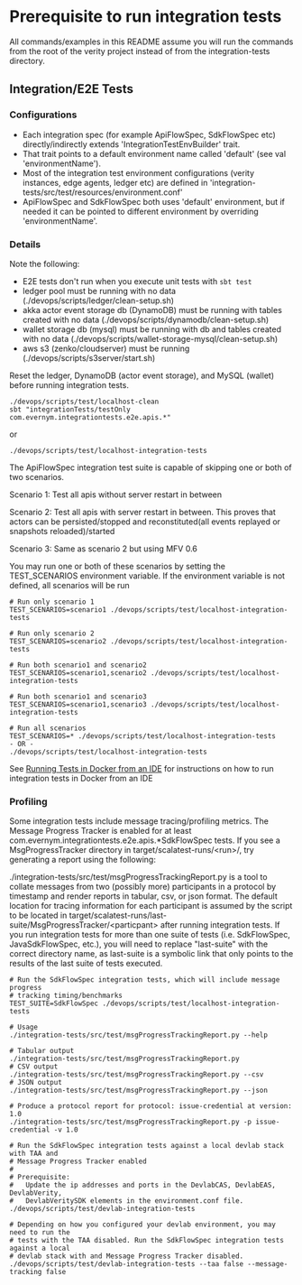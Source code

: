 # Prerequisite to run integration tests
All commands/examples in this README assume you will run the commands from the
root of the verity project instead of from the integration-tests directory.

## Integration/E2E Tests

### Configurations
* Each integration spec (for example ApiFlowSpec, SdkFlowSpec etc) directly/indirectly
  extends 'IntegrationTestEnvBuilder' trait.
* That trait points to a default environment name called 'default' (see val 'environmentName').
* Most of the integration test environment configurations (verity instances, edge agents, ledger etc) 
  are defined in 'integration-tests/src/test/resources/environment.conf'
* ApiFlowSpec and SdkFlowSpec both uses 'default' environment, but if needed it can be pointed to 
  different environment by overriding 'environmentName'.


### Details
Note the following:
* E2E tests don't run when you execute unit tests with ``sbt test``
* ledger pool must be running with no data (./devops/scripts/ledger/clean-setup.sh)
* akka actor event storage db (DynamoDB) must be running with tables created with no data (./devops/scripts/dynamodb/clean-setup.sh)
* wallet storage db (mysql) must be running with db and tables created with no data (./devops/scripts/wallet-storage-mysql/clean-setup.sh)
* aws s3 (zenko/cloudserver) must be running (./devops/scripts/s3server/start.sh)

Reset the ledger, DynamoDB (actor event storage), and MySQL (wallet) before running integration tests.

```
./devops/scripts/test/localhost-clean
sbt "integrationTests/testOnly com.evernym.integrationtests.e2e.apis.*"
```

or

```
./devops/scripts/test/localhost-integration-tests
```

The ApiFlowSpec integration test suite is capable of skipping one or both of two
scenarios.

Scenario 1: Test all apis without server restart in between

Scenario 2: Test all apis with server restart in between. This proves that
            actors can be persisted/stopped and reconstituted(all events
            replayed or snapshots reloaded)/started

Scenario 3: Same as scenario 2 but using MFV 0.6

You may run one or both of these scenarios by setting the
TEST\_SCENARIOS environment variable.  If the environment variable is not defined, all scenarios will be run

```
# Run only scenario 1
TEST_SCENARIOS=scenario1 ./devops/scripts/test/localhost-integration-tests

# Run only scenario 2
TEST_SCENARIOS=scenario2 ./devops/scripts/test/localhost-integration-tests

# Run both scenario1 and scenario2
TEST_SCENARIOS=scenario1,scenario2 ./devops/scripts/test/localhost-integration-tests

# Run both scenario1 and scenario3
TEST_SCENARIOS=scenario1,scenario3 ./devops/scripts/test/localhost-integration-tests

# Run all scenarios
TEST_SCENARIOS=* ./devops/scripts/test/localhost-integration-tests
- OR -
./devops/scripts/test/localhost-integration-tests
```

See [Running Tests in Docker from an IDE](https://docs.google.com/document/d/1TsL-vIzMXHtbQQcjXypSjFIQcGIqp7N4ahmkMZESvRY)
for instructions on how to run integration tests in Docker from an IDE

### Profiling
Some integration tests include message tracing/profiling metrics. The Message
Progress Tracker is enabled for at least com.evernym.integrationtests.e2e.apis.*SdkFlowSpec
tests. If you see a MsgProgressTracker directory in target/scalatest-runs/&lt;run&gt;/, try
generating a report using the following:

./integration-tests/src/test/msgProgressTrackingReport.py is a tool to collate messages from two
(possibly more) participants in a protocol by timestamp and render reports in
tabular, csv, or json format. The default location for tracing information for
each participant is assumed by the script to be located in target/scalatest-runs/last-suite/MsgProgressTracker/&lt;particpant&gt;
after running integration tests. If you run integration tests for more than one
suite of tests (i.e. SdkFlowSpec, JavaSdkFlowSpec, etc.), you will need to
replace "last-suite" with the correct directory name, as last-suite is a symbolic
link that only points to the results of the last suite of tests executed.

```
# Run the SdkFlowSpec integration tests, which will include message progress
# tracking timing/benchmarks
TEST_SUITE=SdkFlowSpec ./devops/scripts/test/localhost-integration-tests

# Usage
./integration-tests/src/test/msgProgressTrackingReport.py --help

# Tabular output 
./integration-tests/src/test/msgProgressTrackingReport.py
# CSV output 
./integration-tests/src/test/msgProgressTrackingReport.py --csv
# JSON output 
./integration-tests/src/test/msgProgressTrackingReport.py --json

# Produce a protocol report for protocol: issue-credential at version: 1.0
./integration-tests/src/test/msgProgressTrackingReport.py -p issue-credential -v 1.0

# Run the SdkFlowSpec integration tests against a local devlab stack with TAA and
# Message Progress Tracker enabled
#
# Prerequisite:
#   Update the ip addresses and ports in the DevlabCAS, DevlabEAS, DevlabVerity,
#   DevlabVeritySDK elements in the environment.conf file.
./devops/scripts/test/devlab-integration-tests

# Depending on how you configured your devlab environment, you may need to run the
# tests with the TAA disabled. Run the SdkFlowSpec integration tests against a local
# devlab stack with and Message Progress Tracker disabled.
./devops/scripts/test/devlab-integration-tests --taa false --message-tracking false
```
